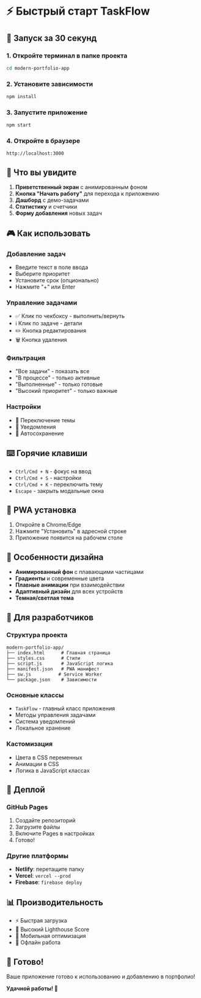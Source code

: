 # ⚡ Быстрый старт TaskFlow

## 🚀 Запуск за 30 секунд

### 1. Откройте терминал в папке проекта
```bash
cd modern-portfolio-app
```

### 2. Установите зависимости
```bash
npm install
```

### 3. Запустите приложение
```bash
npm start
```

### 4. Откройте в браузере
```
http://localhost:3000
```

## 🎯 Что вы увидите

1. **Приветственный экран** с анимированным фоном
2. **Кнопка "Начать работу"** для перехода к приложению
3. **Дашборд** с демо-задачами
4. **Статистику** и счетчики
5. **Форму добавления** новых задач

## 🎮 Как использовать

### Добавление задач
- Введите текст в поле ввода
- Выберите приоритет
- Установите срок (опционально)
- Нажмите "+" или Enter

### Управление задачами
- ✅ Клик по чекбоксу - выполнить/вернуть
- ℹ️ Клик по задаче - детали
- ✏️ Кнопка редактирования
- 🗑️ Кнопка удаления

### Фильтрация
- "Все задачи" - показать все
- "В процессе" - только активные
- "Выполненные" - только готовые
- "Высокий приоритет" - только важные

### Настройки
- 🌙 Переключение темы
- 🔔 Уведомления
- 💾 Автосохранение

## ⌨️ Горячие клавиши

- `Ctrl/Cmd + N` - фокус на ввод
- `Ctrl/Cmd + S` - настройки
- `Ctrl/Cmd + K` - переключить тему
- `Escape` - закрыть модальные окна

## 📱 PWA установка

1. Откройте в Chrome/Edge
2. Нажмите "Установить" в адресной строке
3. Приложение появится на рабочем столе

## 🎨 Особенности дизайна

- **Анимированный фон** с плавающими частицами
- **Градиенты** и современные цвета
- **Плавные анимации** при взаимодействии
- **Адаптивный дизайн** для всех устройств
- **Темная/светлая тема**

## 🔧 Для разработчиков

### Структура проекта
```
modern-portfolio-app/
├── index.html      # Главная страница
├── styles.css      # Стили
├── script.js       # JavaScript логика
├── manifest.json   # PWA манифест
├── sw.js          # Service Worker
└── package.json    # Зависимости
```

### Основные классы
- `TaskFlow` - главный класс приложения
- Методы управления задачами
- Система уведомлений
- Локальное хранение

### Кастомизация
- Цвета в CSS переменных
- Анимации в CSS
- Логика в JavaScript классах

## 🚀 Деплой

### GitHub Pages
1. Создайте репозиторий
2. Загрузите файлы
3. Включите Pages в настройках
4. Готово!

### Другие платформы
- **Netlify**: перетащите папку
- **Vercel**: `vercel --prod`
- **Firebase**: `firebase deploy`

## 📊 Производительность

- ⚡ Быстрая загрузка
- 🎯 Высокий Lighthouse Score
- 📱 Мобильная оптимизация
- 🔄 Офлайн работа

## 🎉 Готово!

Ваше приложение готово к использованию и добавлению в портфолио!

**Удачной работы! 🚀**
